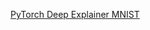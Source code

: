 [PyTorch Deep Explainer MNIST](https://shap.readthedocs.io/en/latest/example_notebooks/image_examples/image_classification/PyTorch%20Deep%20Explainer%20MNIST%20example.html#PyTorch-Deep-Explainer-MNIST-example "Permalink to this heading")
